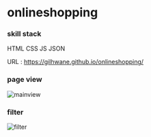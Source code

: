 # onlineshopping

### skill stack
HTML CSS JS JSON

URL : https://gilhwane.github.io/onlineshopping/

### page view
![mainview](https://user-images.githubusercontent.com/63918911/99047865-2d69bc80-25d8-11eb-9c6d-c2b7b7c8d8ae.PNG)

### filter 
![filter](https://user-images.githubusercontent.com/63918911/99047870-2e9ae980-25d8-11eb-8f9c-4f0fa8a024bb.PNG)
